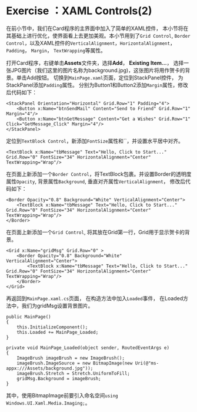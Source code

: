 # Exercise ：XAML Controls(2)

在前小节中，我们在Card程序的主界面中加入了简单的XAML控件， 本小节将在其基础上进行优化，使界面看上去更加美观。本小节用到了`Grid Control`, `Border Control`，以及XAML控件的`VerticalAlignment`，`HorizontalAlignment`， `Padding`， `Margin`， `TextWrapping`等属性。

打开Card程序，右键单击**Assets**文件夹，选择**Add**， **Existing Item...**， 选择一张JPG图片（我们这里的图片名称为background.jpg)，这张图片将用作贺卡的背景。单击Add按钮。
切换到`MainPage.xaml`页面，定位到StackPanel控件， 为StackPanel添加`Padding`属性。 分别为Button1和Button2添加`Margin`属性，修改后代码如下：

    <StackPanel Orientation="Horizontal" Grid.Row="1" Padding="4">
        <Button x:Name="btnSendMail" Content="Send to Friend" Grid.Row="1" Margin="4"/>
        <Button x:Name="btnGetMessage" Content="Get a Wishes" Grid.Row="1" Click="GetMessage_Click" Margin="4"/>
    </StackPanel>

定位到`TextBlock Control`，新添加`FontSize`属性和``，并设置水平居中对齐。 

	<TextBlock x:Name="tbMessage" Text="Hello, Click to Start..." Grid.Row="0" FontSize="34" HorizontalAlignment="Center"  TextWrapping="Wrap"/>

在页面上新添加一个`Border Control`，将TextBlock包裹。并设置Border的透明度属性`Opacity`, 背景属性`Background`, 垂直对齐属性`VerticalAlignment`， 修改后代码如下：

    <Border Opacity="0.8" Background="White" VerticalAlignment="Center">
        <TextBlock x:Name="tbMessage" Text="Hello, Click to Start..." Grid.Row="0" FontSize="34" HorizontalAlignment="Center"  TextWrapping="Wrap"/>
    </Border>

在页面上新添加一个`Grid Control`, 将其放在Grid第一行，Grid用于显示贺卡的背景。

    <Grid x:Name="gridMsg" Grid.Row="0" >            
        <Border Opacity="0.8" Background="White" VerticalAlignment="Center">
            <TextBlock x:Name="tbMessage" Text="Hello, Click to Start..." Grid.Row="0" FontSize="34" HorizontalAlignment="Center"  TextWrapping="Wrap"/>
        </Border>
    </Grid>

再返回到`MainPage.xaml.cs`页面， 在构造方法中加入`Loaded`事件， 在Loaded方法中，我们为gridMsg设置背景图片。

    public MainPage()
    {
        this.InitializeComponent();
        this.Loaded += MainPage_Loaded;
    }

    private void MainPage_Loaded(object sender, RoutedEventArgs e)
    {
        ImageBrush imageBrush = new ImageBrush();
        imageBrush.ImageSource = new BitmapImage(new Uri(@"ms-appx:///Assets/background.jpg"));
        imageBrush.Stretch = Stretch.UniformToFill;
        gridMsg.Background = imageBrush;
    }

其中，使用BitmapImage前要引入命名空间`using Windows.UI.Xaml.Media.Imaging;`。
